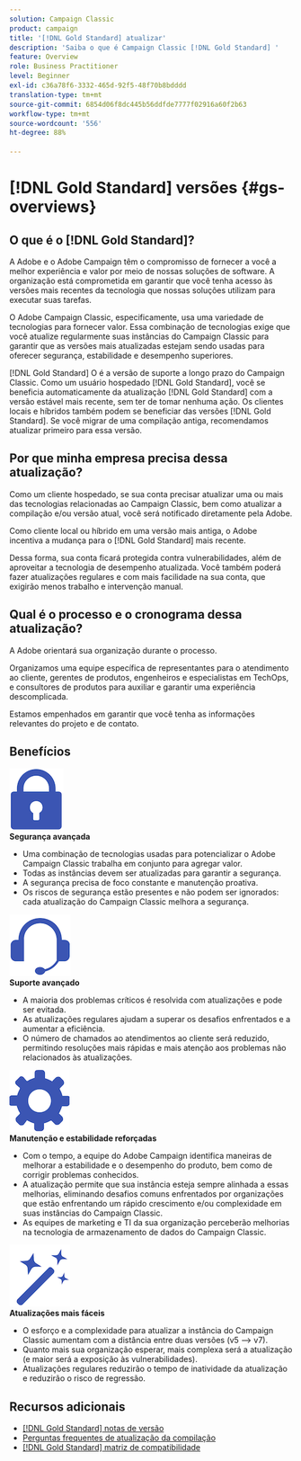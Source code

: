 ```yaml
---
solution: Campaign Classic
product: campaign
title: '[!DNL Gold Standard] atualizar'
description: 'Saiba o que é Campaign Classic [!DNL Gold Standard] '
feature: Overview
role: Business Practitioner
level: Beginner
exl-id: c36a78f6-3332-465d-92f5-48f70b8bdddd
translation-type: tm+mt
source-git-commit: 6854d06f8dc445b56ddfde7777f02916a60f2b63
workflow-type: tm+mt
source-wordcount: '556'
ht-degree: 88%

---
```


# [!DNL Gold Standard] versões  {#gs-overviews}

## O que é o [!DNL Gold Standard]?

A Adobe e o Adobe Campaign têm o compromisso de fornecer a você a melhor experiência e valor por meio de nossas soluções de software. A organização está comprometida em garantir que você tenha acesso às versões mais recentes da tecnologia que nossas soluções utilizam para executar suas tarefas.

O Adobe Campaign Classic, especificamente, usa uma variedade de tecnologias para fornecer valor. Essa combinação de tecnologias exige que você atualize regularmente suas instâncias do Campaign Classic para garantir que as versões mais atualizadas estejam sendo usadas para oferecer segurança, estabilidade e desempenho superiores.

[!DNL Gold Standard] O é a versão de suporte a longo prazo do Campaign Classic. Como um usuário hospedado [!DNL Gold Standard], você se beneficia automaticamente da atualização [!DNL Gold Standard] com a versão estável mais recente, sem ter de tomar nenhuma ação. Os clientes locais e híbridos também podem se beneficiar das versões [!DNL Gold Standard]. Se você migrar de uma compilação antiga, recomendamos atualizar primeiro para essa versão.

## Por que minha empresa precisa dessa atualização?

Como um cliente hospedado, se sua conta precisar atualizar uma ou mais das tecnologias relacionadas ao Campaign Classic, bem como atualizar a compilação e/ou versão atual, você será notificado diretamente pela Adobe.

Como cliente local ou híbrido em uma versão mais antiga, o Adobe incentiva a mudança para o [!DNL Gold Standard] mais recente.

Dessa forma, sua conta ficará protegida contra vulnerabilidades, além de aproveitar a tecnologia de desempenho atualizada. Você também poderá fazer atualizações regulares e com mais facilidade na sua conta, que exigirão menos trabalho e intervenção manual.

## Qual é o processo e o cronograma dessa atualização?

A Adobe orientará sua organização durante o processo.

Organizamos uma equipe específica de representantes para o atendimento ao cliente, gerentes de produtos, engenheiros e especialistas em TechOps, e consultores de produtos para auxiliar e garantir uma experiência descomplicada.

Estamos empenhados em garantir que você tenha as informações relevantes do projeto e de contato.

## Benefícios

<tr>
  <td>
      <img alt="Segurança" src="assets/do-not-localize/security.png"/>
    <div>
    <strong>Segurança avançada</strong>
    </div>
    <ul>
    <li>Uma combinação de tecnologias usadas para potencializar o Adobe Campaign Classic trabalha em conjunto para agregar valor.</li>
    <li>Todas as instâncias devem ser atualizadas para garantir a segurança.</li>
    <li>A segurança precisa de foco constante e manutenção proativa.</li>
    <li>Os riscos de segurança estão presentes e não podem ser ignorados: cada atualização do Campaign Classic melhora a segurança.</li>
    </ul>
  </td>

<td>
      <img alt="Suporte" src="assets/do-not-localize/support.png" />
    <div>
    <strong>Suporte avançado</strong>
    </div>
    <ul>
    <li>A maioria dos problemas críticos é resolvida com atualizações e pode ser evitada.</li>
    <li>As atualizações regulares ajudam a superar os desafios enfrentados e a aumentar a eficiência.</li>
    <li>O número de chamados ao atendimentos ao cliente será reduzido, permitindo resoluções mais rápidas e mais atenção aos problemas não relacionados às atualizações.</li>
    </ul>
  </td>
</tr>

<tr>
  <td>
      <img alt="Manutenção" src="assets/do-not-localize/maintenance.png"/>
    <div>
    <strong>Manutenção e estabilidade reforçadas</strong>
    </div>
    <ul>
    <li>Com o tempo, a equipe do Adobe Campaign identifica maneiras de melhorar a estabilidade e o desempenho do produto, bem como de corrigir problemas conhecidos.</li>
    <li>A atualização permite que sua instância esteja sempre alinhada a essas melhorias, eliminando desafios comuns enfrentados por organizações que estão enfrentando um rápido crescimento e/ou complexidade em suas instâncias do Campaign Classic.</li>
    <li>As equipes de marketing e TI da sua organização perceberão melhorias na tecnologia de armazenamento de dados do Campaign Classic.</li>
    </ul>
  </td>

<td>
      <img alt="Atualização da compilação" src="assets/do-not-localize/upgrades.png" />
    <div>
    <strong>Atualizações mais fáceis</strong>
    </a>
    </div>
    <ul>
    <li>O esforço e a complexidade para atualizar a instância do Campaign Classic aumentam com a distância entre duas versões (v5 --&gt; v7).</li>
    <li>Quanto mais sua organização esperar, mais complexa será a atualização (e maior será a exposição às vulnerabilidades).</li>
    <li>Atualizações regulares reduzirão o tempo de inatividade da atualização e reduzirão o risco de regressão.</li>
    </ul>
  </td>
</tr>
</table>

## Recursos adicionais

* [[!DNL Gold Standard] notas de versão](gold-standard.md)
* [Perguntas frequentes de atualização da compilação](../../platform/using/faq-build-upgrade.md)
* [[!DNL Gold Standard] matriz de compatibilidade](compatibility-matrix-gs.md)

